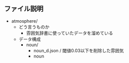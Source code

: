 ## ファイル説明
* atmosphere/
  * どう言うものか
    * 雰囲気辞書に使っていたデータを溜めている
  * データ構成
    * noun/
      * noun_d.json / 閾値0.03以下を削除した雰囲気
      * noun
